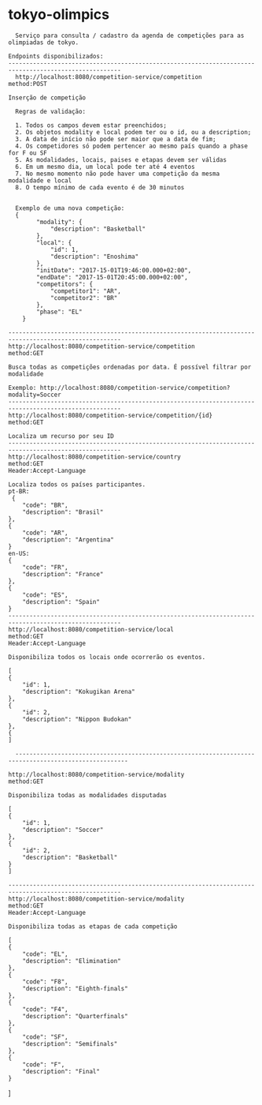 # tokyo-olimpics
	  
	  Serviço para consulta / cadastro da agenda de competições para as olimpiadas de tokyo.
    
    Endpoints disponibilizados:
    ------------------------------------------------------------------------------------------------------
	  http://localhost:8080/competition-service/competition
    method:POST
    
    Inserção de competição
    
	  Regras de validação:
	  
	  1. Todos os campos devem estar preenchidos;
	  2. Os objetos modality e local podem ter ou o id, ou a description;
	  3. A data de início não pode ser maior que a data de fim;
	  4. Os competidores só podem pertencer ao mesmo país quando a phase for F ou SF
	  5. As modalidades, locais, paises e etapas devem ser válidas
	  6. Em um mesmo dia, um local pode ter até 4 eventos
	  7. No mesmo momento não pode haver uma competição da mesma modalidade e local
	  8. O tempo mínimo de cada evento é de 30 minutos
	  
	  
	  Exemplo de uma nova competição:
	  {
	        "modality": {
	            "description": "Basketball"
	        },
	        "local": {
	            "id": 1,
	            "description": "Enoshima"
	        },
	        "initDate": "2017-15-01T19:46:00.000+02:00",
	        "endDate": "2017-15-01T20:45:00.000+02:00",
	        "competitors": {
	            "competitor1": "AR",
	            "competitor2": "BR"
	        },
	        "phase": "EL"
	    }
      
    ------------------------------------------------------------------------------------------------------  
    http://localhost:8080/competition-service/competition
    method:GET
    
    Busca todas as competições ordenadas por data. É possível filtrar por modalidade
    
    Exemplo: http://localhost:8080/competition-service/competition?modality=Soccer
    ------------------------------------------------------------------------------------------------------
    http://localhost:8080/competition-service/competition/{id}
    method:GET
    
    Localiza um recurso por seu ID
    ------------------------------------------------------------------------------------------------------
    http://localhost:8080/competition-service/country
    method:GET
    Header:Accept-Language
    
    Localiza todos os países participantes. 
    pt-BR:
     {
        "code": "BR",
        "description": "Brasil"
    },
    {
        "code": "AR",
        "description": "Argentina"
    }
    en-US:
    {
        "code": "FR",
        "description": "France"
    },
    {
        "code": "ES",
        "description": "Spain"
    }
    ------------------------------------------------------------------------------------------------------
    http://localhost:8080/competition-service/local
    method:GET
    Header:Accept-Language
    
    Disponibiliza todos os locais onde ocorrerão os eventos. 
    
    [
    {
        "id": 1,
        "description": "Kokugikan Arena"
    },
    {
        "id": 2,
        "description": "Nippon Budokan"
    },
    {
    ]

	  ------------------------------------------------------------------------------------------------------
    
    http://localhost:8080/competition-service/modality
    method:GET
    
    Disponibiliza todas as modalidades disputadas
    
    [
    {
        "id": 1,
        "description": "Soccer"
    },
    {
        "id": 2,
        "description": "Basketball"
    }
    ]
    
    ------------------------------------------------------------------------------------------------------
    http://localhost:8080/competition-service/modality
    method:GET
    Header:Accept-Language
    
    Disponibiliza todas as etapas de cada competição
    
    [
    {
        "code": "EL",
        "description": "Elimination"
    },
    {
        "code": "F8",
        "description": "Eighth-finals"
    },
    {
        "code": "F4",
        "description": "Quarterfinals"
    },
    {
        "code": "SF",
        "description": "Semifinals"
    },
    {
        "code": "F",
        "description": "Final"
    }
]
    
